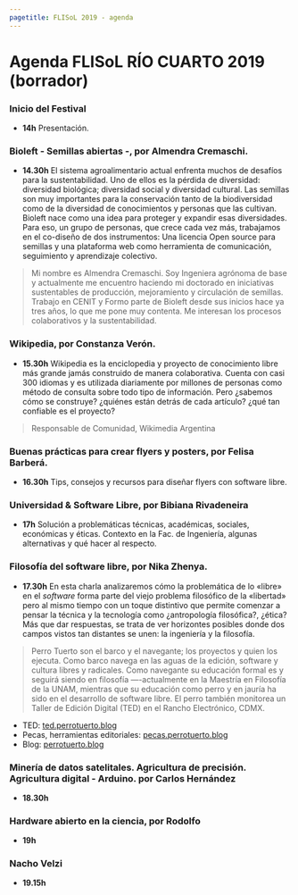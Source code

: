 ```yaml
---
pagetitle: FLISoL 2019 - agenda
---
```


# Agenda FLISoL RÍO CUARTO 2019 (borrador)

### Inicio del Festival
- **14h**
Presentación.

### Bioleft - Semillas abiertas -, por Almendra Cremaschi.
- **14.30h**
El sistema agroalimentario actual enfrenta muchos de desafíos para la sustentabilidad. Uno de ellos es la pérdida de diversidad: diversidad biológica; diversidad social y diversidad cultural. Las semillas son muy importantes para la conservación tanto de la biodiversidad como de la diversidad de conocimientos y personas que las cultivan.
Bioleft nace como una idea para proteger y expandir esas diversidades. Para eso, un grupo de personas, que crece cada vez más, trabajamos en el co-diseño de dos instrumentos: Una licencia Open source para semillas y una plataforma web como  herramienta de comunicación, seguimiento y aprendizaje colectivo.

> Mi nombre es Almendra Cremaschi. Soy Ingeniera agrónoma de base y actualmente me encuentro haciendo mi doctorado en iniciativas sustentables de producción, mejoramiento y circulación de semillas. Trabajo en CENIT y Formo parte de Bioleft desde sus inicios hace ya tres años, lo que me pone muy contenta. Me interesan los procesos colaborativos y la sustentabilidad.

### Wikipedia, por Constanza Verón.
- **15.30h**
Wikipedia es la enciclopedia y proyecto de conocimiento libre más grande jamás construido de manera colaborativa. Cuenta con casi 300 idiomas y es utilizada diariamente por millones de personas como método de consulta sobre todo tipo de información. Pero ¿sabemos cómo se construye? ¿quiénes están detrás de cada artículo? ¿qué tan confiable es el proyecto?

> Responsable de Comunidad, Wikimedia Argentina

### Buenas prácticas para crear flyers y posters, por Felisa Barberá.
- **16.30h**
Tips, consejos y recursos para diseñar flyers con software libre.

### Universidad & Software Libre, por Bibiana Rivadeneira
- **17h**
Solución a problemáticas técnicas, académicas, sociales, económicas y éticas. Contexto en la Fac. de Ingeniería, algunas alternativas y qué hacer al respecto.

### Filosofía del software libre, por Nika Zhenya.
- **17.30h**
En esta charla analizaremos cómo la problemática de lo «libre» en el *software* forma parte del viejo problema filosófico de la «libertad» pero al mismo tiempo con un toque distintivo que permite comenzar a pensar la técnica y la tecnología como ¿antropología filosófica?, ¿ética? Más que dar respuestas, se trata de ver horizontes posibles donde dos campos vistos tan distantes se unen: la ingeniería y la filosofía.

> Perro Tuerto son el barco y el navegante; los proyectos y quien los ejecuta. Como barco navega en las aguas de la edición, software y cultura libres y radicales. Como navegante su educación formal es y seguirá siendo en filosofía —-actualmente en la Maestría en Filosofía de la UNAM, mientras que su educación como perro y en jauría ha sido en el desarrollo de software libre. El perro también monitorea un Taller de Edición Digital (TED) en el Rancho Electrónico, CDMX.
   - TED: [ted.perrotuerto.blog](ted.perrotuerto.blog)
   - Pecas, herramientas editoriales: [pecas.perrotuerto.blog](pecas.perrotuerto.blog)
   - Blog: [perrotuerto.blog](perrotuerto.blog)

### Minería de datos satelitales. Agricultura de precisión. Agricultura digital - Arduino. por Carlos Hernández
- **18.30h**

### Hardware abierto en la ciencia, por Rodolfo
- **19h**

### Nacho Velzi
- **19.15h**
